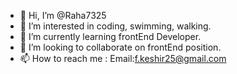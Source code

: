 - 👋 Hi, I’m @Raha7325
- 👀 I’m interested in coding, swimming, walking.
- 🌱 I’m currently learning frontEnd Developer.
- 💞️ I’m looking to collaborate on frontEnd position.
- 📫 How to reach me : Email:f.keshir25@gmail.com

<!---
Raha7325/Raha7325 is a ✨ special ✨ repository because its `README.md` (this file) appears on your GitHub profile.
You can click the Preview link to take a look at your changes.
--->
